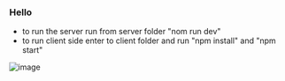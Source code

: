 ### Hello

- to run the server run from server folder "nom run dev"
- to run client side enter to client folder and run "npm install" and "npm start"

![image](https://user-images.githubusercontent.com/36900949/186185270-d81c732b-8099-4cbd-8c22-29def2b8410e.png)
